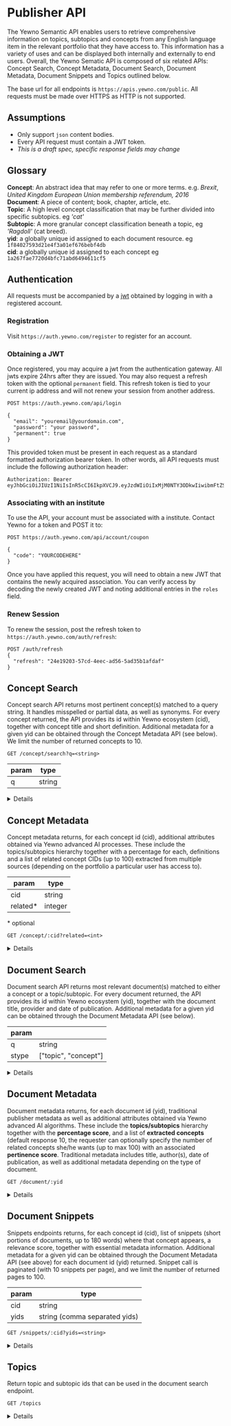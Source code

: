 # Publisher API

The Yewno Semantic API enables users to retrieve comprehensive information on topics, subtopics and concepts from any English language item in the relevant portfolio that they have access to. This information has a variety of uses and can be displayed both internally and externally to end users. Overall, the Yewno Sematic API is composed of six related APIs: Concept Search, Concept Metadata, Document Search, Document Metadata, Document Snippets and Topics outlined below. 

The base url for all endpoints is `https://apis.yewno.com/public`.  All requests must be made over HTTPS as HTTP is not supported.  

## Assumptions
- Only support `json` content bodies.
- Every API request must contain a JWT token.
- *This is a draft spec, specific response fields may change*

## Glossary
__Concept__: An abstract idea that may refer to one or more terms. e.g. _Brexit_, _United Kingdom European Union membership referendum, 2016_  
__Document__: A piece of content; book, chapter, article, etc.  
__Topic__: A high level concept classification that may be further divided into specific subtopics. eg _'cat'_  
__Subtopic__: A more granular concept classification beneath a topic, eg _'Ragdoll'_ (cat breed).  
__yid__: a globally unique id assigned to each document resource. eg `1f84027593d21e4f3a01ef676bebf4db`  
__cid__: a globally unique id assigned to each concept eg `1a267fae7720d4bfc71abd6494611cf5`

## Authentication

All requests must be accompanied by a [jwt](https://jwt.io/introduction/) obtained by logging in with a registered account. 

### Registration

Visit `https://auth.yewno.com/register` to register for an account.

### Obtaining a JWT

Once registered, you may acquire a jwt from the authentication gateway.  All jwts expire 24hrs after they are issued.  You may also request a refresh token with the optional `permanent` field.  This refresh token is tied to your current ip address and will not renew your session from another address.

```
POST https://auth.yewno.com/api/login

{
  "email": "youremail@yourdomain.com",
  "password": "your password",
  "permanent": true
}
```

This provided token must be present in each request as a standard formatted authorization bearer token.  In other words, all API requests must include the following authorization header: 

``` 
Authorization: Bearer eyJhbGciOiJIUzI1NiIsInR5cCI6IkpXVCJ9.eyJzdWIiOiIxMjM0NTY3ODkwIiwibmFtZSI6IkpvaG4gRG9lIiwiaWF0IjoxNTE2MjM5MDIyfQ.SflKxwRJSMeKKF2QT4fwpMeJf36POk6yJV_adQssw5c
```

### Associating with an institute

To use the API, your account must be associated with a institute.  Contact Yewno for a token and POST it to: 

```
POST https://auth.yewno.com/api/account/coupon

{
  "code": "YOURCODEHERE"
}
```

Once you have applied this request, you will need to obtain a new JWT that contains the newly acquired association.  You can verify access by decoding the newly created JWT and noting additional entries in the `roles` field.

### Renew Session

To renew the session, post the refresh token to `https://auth.yewno.com/auth/refresh`: 

```
POST /auth/refresh
{
  "refresh": "24e19203-57cd-4eec-ad56-5ad35b1afdaf"
}
```


## Concept Search

Concept search API returns most pertinent concept(s) matched to a query string. It handles misspelled or partial data, as well as synonyms. For every concept returned, the API provides its id within Yewno ecosystem (cid), together with concept title and short definition. Additional metadata for a given yid can be obtained through the Concept Metadata API (see below). We limit the number of returned concepts to 10. 

```
GET /concept/search?q=<string>
```

| param | type |
|---|---|
| q  | string  |

<details>

```json
{
  "data": [
    {
      "definitions": [
        {
	        "score": 0.9,
	        "resource": "wikipedia:25202",
	        "year": "2017",
	        "description": "Quantum mechanics (QM; also known as quantum physics or quantum theory), including quantum field theory, is a branch of physics which is the fundamental theory of nature at the small scales and energy levels of atoms and subatomic particles. Classical physics (the physics existing before quantum mechanics) derives from quantum mechanics as an approximation valid only at large (macroscopic) scales. Quantum mechanics differs from classical physics in that: energy, momentum and other quantities are often restricted to discrete values (quantization), objects have characteristics of both particles and waves (i.e. wave-particle duality), and there are limits to the precision with which quantities can be known (uncertainty principle). (Landau & Lifshitz, 1977) Quantum mechanics gradually arose from Max Planck's solution in 1900 to the black-body radiation problem (reported 1859) and Albert Einstein's 1905 paper which offered a quantum-based theory to explain the photoelectric effect (reported 1887).",
	        "label": "Wikipedia",
	        "source": "wikipedia",
	        "id": "b97718aa9aed76997c404f5965ac629c",
	        "title": "Quantum mechanics",
	        "url": "https://en.wikipedia.org/wiki/Quantum_mechanics",
	        "sourceLabel": "wikipedia"
        }
      ],
      "cId": "1a267fae7720d4bfc71abd6494611cf5",
      "topics": [
        {
          "topic": "21",
          "score": 0.53311855,
          "children": [
            {
              "topic": "21_22",
              "score": 0.85977834,
              "id": "21_22",
              "title": "Quantum Theory"
            }
          ],
          "id": "21",
          "title": "Physics"
        },
        {
          "topic": "23",
          "score": 0.16696094,
          "children": [
            {
              "topic": "23_5",
              "score": 0.7479905,
              "id": "23_5",
              "title": "Cognitive Science"
            },
            {
              "topic": "23_6",
              "score": 0.20375429,
              "id": "23_6",
              "title": "Connectionism"
            }
          ],
          "id": "23",
          "title": "Psychology"
        }
      ],
      "title": "Quantum mechanics",
      "imageUrl": "https://static.yewno.com/assets/thumbnails/concepts/1a267fae7720d4bfc71abd6494611cf5@2x.jpg"
    },
    /* ... */
  ]
}
```

</details>

## Concept Metadata

Concept metadata returns, for each concept id (cid), additional attributes obtained via Yewno advanced AI processes. These include the topics/subtopics hierarchy together with a percentage for each, definitions and a list of related concept CIDs (up to 100) extracted from multiple sources (depending on the portfolio a particular user has access to).

| param | type |
|---|---|
| cid | string |
| related* | integer | 

\* optional

```
GET /concept/:cid?related=<int>
```

<details>

```json
{
  "status": 200,
  "uuid": "0deee814-74da-11e8-a038-0242ac110003",
  "cache_disabled": false,
  "meta": {
    "context": []
  },
  "message": "OK",
  "data": {
    "nodes": [
      {
        "cId": "40dec4929a8ad3cda7a90e53394eb03b",
        "topics": [
          {
            "topic": "28",
            "probability": 0.33009732,
            "subtopics": [
              {
                "topic": "28_54",
                "probability": 0.9117648
              }
            ]
          }
        ],
        "title": "ABW (TV station)",
        "sourceName": "wikipedia",
        "definitions": [
          {
            "resource": "wikipedia:3165227",
            "description": "ABW is the Australian Broadcasting Corporation's television station in Perth, Western Australia. The station began broadcasting on 7 May 1960 from studios on Adelaide Terrace in downtown Perth and its transmitter at Bickley. The station is relayed throughout the state by a number of transmitters as well as on the Optus Aurora free-to-view satellite television platform. In 2005 the station moved to a new digital broadcast centre in East Perth.",
            "title": "ABW (TV station)",
            "url": "https://en.wikipedia.org/wiki/ABW_%28TV_station%29",
            "label": "Wikipedia",
            "source": "wikipedia",
            "score": 0.9,
            "year": "2017",
            "sourceLabel": "Wikipedia",
            "id": "35533cfcc8ff9e787dfe78b62bfe358f"
          }
        ],
        "imageUrls": [
          "https://static.yewno.com/assets/thumbnails/concepts/40dec4929a8ad3cda7a90e53394eb03b@2x.jpg",
          "https://static.yewno.com/assets/thumbnails/topics_36/28@2x.jpg"
        ]
      },
    ],
    "edges": [
      {
        "source": "fe451a8fbf229b87a92fed8cb9289143",
        "target": "8ec2d886c4ab214daff14997506570ad",
        "similarity": 0.9928904233742654
      },
      /* ... */,
    ]
  }
}
```

</details>

## Document Search

Document search API returns most relevant document(s) matched to either a concept or a topic/subtopic. For every document returned, the API provides its id within Yewno ecosystem (yid), together with the document title, provider and date of publication.  Additional metadata for a given yid can be obtained through the Document Metadata API (see below).

| param | |
|---|---|
| q  | string  |
| stype  | ["topic", "concept"]  |

<details>

```
GET document/search?q=<string>&stype=<string> 
```
```json
{
  "data": [
    {
      "yId": "a53a456a1443b9f2eba1591e35800734",
      "stype": "title",
      "title": "Newsgames",
      "sourceName": "MIT Press",
    },
    /* ... */
  ]
}
```

</details>

## Document Metadata

Document metadata returns, for each document id (yid), traditional publisher metadata as well as additional attributes obtained via Yewno advanced AI algorithms. These include the **topics/subtopics** hierarchy together with the **percentage score**, and a list of **extracted concepts** (default response 10, the requester can optionally specify the number of related concepts she/he wants (up to max 100) with an associated **pertinence score**. Traditional metadata includes title, author(s), date of publication, as well as additional metadata depending on the type of document.

```
GET /document/:yid
```

<details>

```json
{
  "data": {
    "isbn": "",
    "text": "Other costs not included by this term are costs of follow-up literature, miscellaneous advertising materials such as circulars, layouts, letterheads, and calling cards, and cost of advertising agency service. ume of response delivered by different publications, although as mentioned, no substantial difference in the quality, when a known piece of copy was used. In those cases where the same copy appeared in different magazines in the same month, the ratio of orders to inquiries8 was quite similar for most magazines. 3. Direct mail inquiries as producers of traceable sales from both old9 and new10 8 The percentage of inquiries which were converted to orders. 9 A buyer whose first order preceded his first inquiry from advertising in the period measured, yet who did inquire from an advertisement or an editorial article, and who bought again after his inquiry was received.",
    "topics": [
      {
        "topic": "11_1",
        "probability": 0.8888889
      },
      {
        "topic": "11_15",
        "probability": 0.11111111
      },
      {
        "topic": "12",
        "children": [
          {
            "topic": "12_15",
            "name": "Publishing",
            "probability": 0.8322142
          },
          {
            "topic": "12_2",
            "name": "Communication Studies",
            "probability": 0.14093931
          }
        ],
        "probability": 0.13186002,
        "name": "Language Arts"
      },
      /*...*/
    ],
    "chapterNumber": "",
    "publishedAt": "2006-04-25T23:52:59Z",
    "readtime": 26,
    "title": "Traceable Response as a Method of Evaluating Industrial Advertising: A Case Study",
    "type": "article",
    "public": false,
    "yId": "1f84027593d21e4f3a01ef676bebf4db",
    "journal_title": "Journal of Marketing",
    "volume": "12",
    "authors": [
      {
        "lastName": "Margolis",
        "firstName": "Charles"
      }
    ],
    "concepts": [
    	{
    		"cid": "1a267fae7720d4bfc71abd6494611cf5",
    		"pertinence": 
    	}
    ],
    "publication_date": "2006-04-25T23:52:59Z",
    "eissn": "",
    "chapter": "",
    "publisher": "JSTOR",
    "doi": "10.2307/1245359",
    "sourcesList": [
      {
        "url": "http://dx.doi.org/10.2307/1245359",
        "type": "DISTRIBUTOR",
        "label": "JSTOR"
      }
    ],
    "issue": "2",
    "issn": "00222429"
  },
  /* ... */
}
```

</details>

## Document Snippets

Snippets endpoints returns, for each concept id (cid), list of snippets (short portions of documents, up to 180 words) where that concept appears, a relevance score, together with essential metadata information. Additional metadata for a given yid can be obtained through the Document Metadata API (see above) for each document id (yid) returned. Snippet call is paginated (with 10 snippets per page), and we limit the number of returned pages to 100. 

| param | type |
|-------|------|
| cid   | string |
| yids | string (comma separated yids) |

```
GET /snippets/:cid?yids=<string>
```

<details>

```
  "snippets": [
    {
      "yId": "d771a5b0bfd40e85efa9b4359d5a5432",
      "score": 4.0841975,
      "snippetIndex": 71,
      "sId": "63fc26375ec2343623661e41d7c5887e",
      "cmid": "659462e857811336fb48232d96b9e519",
      "text": " (a) Sketch indicating the rotation of a shuttlecock moving with the cork ahead. Thin blue arrows indicate the drag force on each feather. (b) Rotation velocity R &OHgr; ?> as a function of the translation speed U for a plastic (blue dots) and a feathered shuttlecock (red squares). Shuttlecocks rotate at a velocity such that this torque is balanced by air resistance. The rotational velocity &OHgr; is measured as a function of the projectile speed U , as shown in figure 15 (b). The graph reveals a linear correlation between R &OHgr; ?> and U , and differences between plastic and feather rotational velocities.",
      "title": "The physics of badminton",
      "publisher": "IOP Publishing",
      "summary": "...ed shuttlecock (red squares). Shuttlecocks rotate at a velocity such that this torque is balanced by air resistance. The rotational velocity &OHgr; is measured as a function of the projectile speed U , as shown in figure 15 (b). The graph reveals a linear...",
      "publicationDate": "2015-06-01T00:00:00Z"
    }
  ],
```

</details>

## Topics

Return topic and subtopic ids that can be used in the document search endpoint.

```
GET /topics
```

<details>

```
{
  "data": [
    {
      "id": "22",
      "label": "Political Science",
      "subtopics": [
        {
          "id": "22_7",
          "label": "Health Policy"
        },
        /* ... */
      ]
    },
    /* ... */
  ]
}
```

</details>

